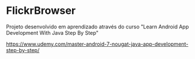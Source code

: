 # FlickrBrowser

Projeto desenvolvido em aprendizado através do curso "Learn Android App Development With Java Step By Step"

https://www.udemy.com/master-android-7-nougat-java-app-development-step-by-step/